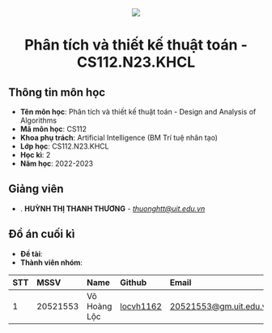 <!-- UIT Banner -->
<div align="center">
  <a href="https://www.uit.edu.vn/" title="Trường Đại học Công nghệ Thông tin" target="_blank">
    <img src="https://i.imgur.com/WmMnSRt.png">
  </a>
</div>

<h1 align="center">Phân tích và thiết kế thuật toán - CS112.N23.KHCL</h1>

<a name="thongtinmonhoc"></a>
## Thông tin môn học
* **Tên môn học**: Phân tích và thiết kế thuật toán - Design and Analysis of Algorithms
* **Mã môn học**: CS112
* **Khoa phụ trách**: Artificial Intelligence (BM Trí tuệ nhân tạo)
* **Lớp học**: CS112.N23.KHCL
* **Học kì**: 2
* **Năm học**: 2022-2023

<a name="giangvienhuongdan"></a>
## Giảng viên
* . **HUỲNH THỊ THANH THƯƠNG** - *thuonghtt@uit.edu.vn*

<a name="doancuoiky"></a>
## Đồ án cuối kì

* **Đề tài**: 
* **Thành viên nhóm**:

| STT | MSSV     | Name           | Github                                    | Email                  |
|:----|:---------|:---------------|:------------------------------------------|:-----------------------|
| 1   | 20521553 | Võ Hoàng Lộc   | [locvh1162](https://github.com/locvh1162) | 20521553@gm.uit.edu.vn |
